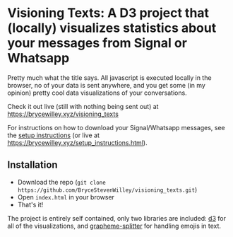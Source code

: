 # Visioning Texts: A D3 project that (locally) visualizes statistics about your messages from Signal or Whatsapp

Pretty much what the title says. All javascript is executed locally in the browser, no of your data is sent anywhere, and you get some (in my opinion) pretty cool data visualizations of your conversations.

Check it out live (still with nothing being sent out) at https://brycewilley.xyz/visioning_texts

For instructions on how to download your Signal/Whatsapp messages, see the [setup instructions](setup_instructions.html) (or live at https://brycewilley.xyz/setup_instructions.html).

## Installation

* Download the repo (`git clone https://github.com/BryceStevenWilley/visioning_texts.git`)
* Open `index.html` in your browser
* That's it!

The project is entirely self contained, only two libraries are included: [d3](https://d3js.org) for all of the visualizations, and
 [grapheme-splitter](https://github.com/orling/grapheme-splitter) for handling emojis in text.
